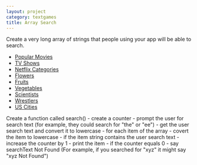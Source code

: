 ```yaml
---
layout: project
category: textgames
title: Array Search
---
```

Create a very long array of strings that people using your app will be able to search.

  - [Popular Movies](https://github.com/dariusk/corpora/blob/master/data/film-tv/popular-movies.json)
  - [TV Shows](https://github.com/dariusk/corpora/blob/master/data/film-tv/tv_shows.json)
  - [Netflix Categories](https://github.com/dariusk/corpora/blob/master/data/film-tv/netflix-categories.json)
  - [Flowers](https://github.com/dariusk/corpora/blob/master/data/plants/flowers.json)
  - [Fruits](https://github.com/dariusk/corpora/blob/master/data/foods/fruits.json)
  - [Vegetables](https://github.com/dariusk/corpora/blob/master/data/foods/vegetables.json)
  - [Scientists](https://github.com/dariusk/corpora/blob/master/data/humans/scientists.json)
  - [Wrestlers](https://github.com/dariusk/corpora/blob/master/data/humans/wrestlers.json)
  - [US Cities](https://gist.github.com/norcal82/42440bd06a67eb7d9616)

  Create a function called search()
    - create a counter
    - prompt the user for search text (for example, they could search for "the" or "ee")
    - get the user search text and convert it to lowercase
    - for each item of the array
      - covert the item to lowercase
      - if the item string contains the user search text
        - increase the counter by 1
        - print the item
    - if the counter equals 0
      - say searchText Not Found (For example, if you searched for "xyz" it might say "xyz Not Found")
